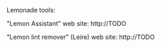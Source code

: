 Lemonade tools:

"Lemon Assistant" web site: http://TODO

"Lemon lint remover" (Leire) web site: http://TODO
